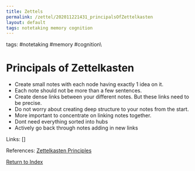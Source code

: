 ```yaml
---
title: Zettels
permalink: /zettel/202011221431_principalsOfZettelkasten
layout: default
tags: notetaking memory cognition
---
```

tags: #notetaking #memory #cognition\

# Principals of Zettelkasten

- Create small notes with each node having exactly 1 idea on it.
- Each note should not be more than a few sentences.
- Create dense links between your different notes. But these links need to be precise.
- Do not worry about creating deep structure to your notes from the start. 
- More important to concentrate on linking notes together.
- Dont need everything sorted into hubs
- Actively go back through notes adding in new links

Links: []

References: [Zettelkasten Principles](https://thinktool.io/blog/zettelkasten-principles.html)

[Return to Index](index)
